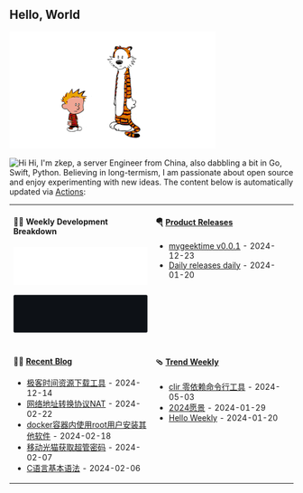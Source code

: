 ## Hello, World

![](https://raw.githubusercontent.com/zkep/zkep/master/images/calvin-and-hobbes.gif)

<img src='https://qpluspicture.oss-cn-beijing.aliyuncs.com/6LjjQA/Hi.gif' alt='Hi' width="24"/> Hi, I'm zkep, a server Engineer from China, also dabbling a bit in Go, Swift, Python.  Believing in long-termism, I am passionate about open source and enjoy experimenting with new ideas. The content below is automatically updated via <a href="https://github.com/zkep/zkep/actions" target="_blank">Actions</a>:

<table width="960px">
<tr>
<td valign="top" width="50%">

#### 🏊‍♂️ Weekly Development Breakdown

![light](https://raw.githubusercontent.com/zkep/zkep/master/images/wakatime_weekly_language_stats.svg#gh-light-mode-only)

![dark](https://raw.githubusercontent.com/zkep/zkep/master/images/wakatime_weekly_language_stats_black.svg#gh-dark-mode-only)

</td>
<td valign="top" width="50%">

#### 🪂 <a href="https://github.com/zkep/zkep/blob/master/releases.md" target="_blank">Product Releases</a>

<!-- recent_releases starts -->
* <a href='https://github.com/zkep/mygeektime/releases/tag/v0.0.1' target='_blank'>mygeektime v0.0.1</a> - 2024-12-23
* <a href='https://github.com/zkep/Daily/releases/tag/v0.0.1' target='_blank'>Daily releases daily</a> - 2024-01-20
<!-- recent_releases ends -->

</td>
</tr>
<tr>
<td valign="top" width="50%">

#### 🤾‍♂️ <a href="https://zkep.github.io" target="_blank">Recent Blog</a>

<!-- blog starts -->
* <a href='https://zkep.github.io/30180.html' target='_blank'>极客时间资源下载工具</a> - 2024-12-14
* <a href='https://zkep.github.io/27208.html' target='_blank'>网络地址转换协议NAT</a> - 2024-02-22
* <a href='https://zkep.github.io/49176.html' target='_blank'>docker容器内使用root用户安装其他软件</a> - 2024-02-18
* <a href='https://zkep.github.io/56953.html' target='_blank'>移动光猫获取超管密码</a> - 2024-02-07
* <a href='https://zkep.github.io/40509.html' target='_blank'>C语言基本语法</a> - 2024-02-06
<!-- blog ends -->

</td>
<td valign="top" width="50%">

#### 🩴 <a href="https://weekly.anyfun.tech" target="_blank">Trend Weekly</a>

<!-- weekly starts -->

* <a href='http://weekly.anyfun.tech/2024/05/03/clir/' target='_blank'>clir 零依赖命令行工具</a> - 2024-05-03
* <a href='http://weekly.anyfun.tech/2024/01/29/year-vision/' target='_blank'>2024愿景</a> - 2024-01-29
* <a href='http://weekly.anyfun.tech/2024/01/20/hello-weekly/' target='_blank'>Hello Weekly</a> - 2024-01-20
<!-- weekly ends -->

</td>
</tr>

</table>
